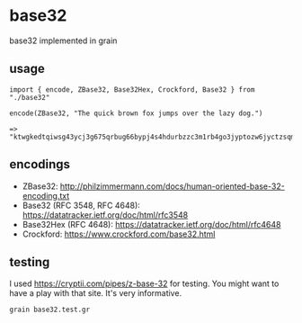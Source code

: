# base32

base32 implemented in grain

## usage

```grain
import { encode, ZBase32, Base32Hex, Crockford, Base32 } from "./base32"

encode(ZBase32, "The quick brown fox jumps over the lazy dog.")

=> "ktwgkedtqiwsg43ycj3g675qrbug66bypj4s4hdurbzzc3m1rb4go3jyptozw6jyctzsqmo"
```

## encodings

* ZBase32: <http://philzimmermann.com/docs/human-oriented-base-32-encoding.txt>
* Base32 (RFC 3548, RFC 4648): <https://datatracker.ietf.org/doc/html/rfc3548>
* Base32Hex (RFC 4648): <https://datatracker.ietf.org/doc/html/rfc4648>
* Crockford: <https://www.crockford.com/base32.html>

## testing

I used <https://cryptii.com/pipes/z-base-32> for testing. You might want to have a play with that site. It's very informative.

```grain
grain base32.test.gr
```
